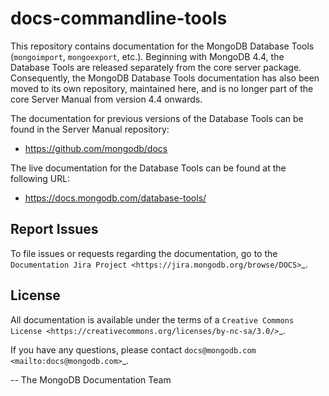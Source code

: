 # docs-commandline-tools
This repository contains documentation for the MongoDB Database Tools
(`mongoimport`, `mongoexport`, etc.). Beginning with MongoDB 4.4, the
Database Tools are released separately from the core server package.
Consequently, the MongoDB Database Tools documentation has also been
moved to its own repository, maintained here, and is no longer part of
the core Server Manual from version 4.4 onwards.

The documentation for previous versions of the Database Tools can be
found in the Server Manual repository:

- https://github.com/mongodb/docs

The live documentation for the Database Tools can be found at the
following URL:

- https://docs.mongodb.com/database-tools/

Report Issues
-------------

To file issues or requests regarding the documentation, go to the
`Documentation Jira Project <https://jira.mongodb.org/browse/DOCS>`_.

License
-------

All documentation is available under the terms of a `Creative Commons
License <https://creativecommons.org/licenses/by-nc-sa/3.0/>`_.

If you have any questions, please contact `docs@mongodb.com
<mailto:docs@mongodb.com>`_.

-- The MongoDB Documentation Team
